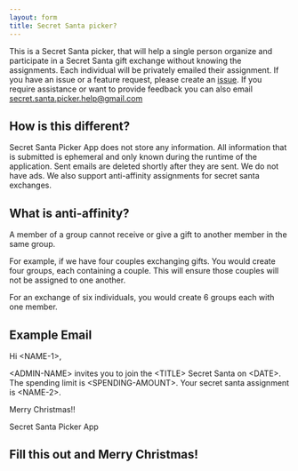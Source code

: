 ```yaml
---
layout: form
title: Secret Santa picker?
---
```

This is a Secret Santa picker, that will help a single person organize and participate in a Secret Santa gift exchange without knowing the assignments. Each individual will be privately emailed their assignment. If you have an issue or a feature request, please create an [issue](https://github.com/stephenrlouie/SecretSanta/issues). If you require assistance or want to provide feedback you can also email [secret.santa.picker.help@gmail.com](mailto:secret.santa.picker.help@gmail.com)

## How is this different?
Secret Santa Picker App does not store any information. All information that is submitted is ephemeral and only known during the runtime of the application. Sent emails are deleted shortly after they are sent. We do not have ads. We also support anti-affinity assignments for secret santa exchanges.

## What is anti-affinity?
A member of a group cannot receive or give a gift to another member in the same group.

For example, if we have four couples exchanging gifts. You would create four groups, each containing a couple. This will ensure those couples will not be assigned to one another.

For an exchange of six individuals, you would create 6 groups each with one member. 

## Example Email

Hi \<NAME-1>,

\<ADMIN-NAME> invites you to join the \<TITLE> Secret Santa on \<DATE>. The spending limit is \<SPENDING-AMOUNT>.
Your secret santa assignment is \<NAME-2>.

Merry Christmas!!

Secret Santa Picker App

## Fill this out and Merry Christmas!